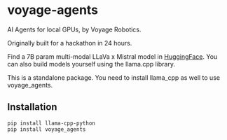# voyage-agents
AI Agents for local GPUs, by Voyage Robotics.

Originally built for a hackathon in 24 hours.

Find a 7B param multi-modal LLaVa x Mistral model in [HuggingFace](https://huggingface.co/villekuosmanen/LLaVa-1.6-Mistral-7B-llama.cpp/tree/main). You can also build models yourself using the llama.cpp library.

This is a standalone package. You need to install llama_cpp as well to use voyage_agents.

## Installation

```
pip install llama-cpp-python
pip install voyage_agents
```
